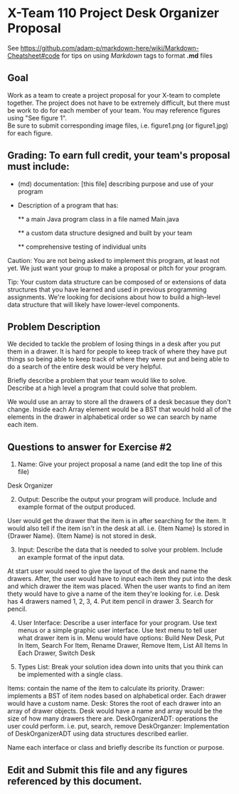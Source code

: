 # X-Team 110 Project Desk Organizer Proposal

See https://github.com/adam-p/markdown-here/wiki/Markdown-Cheatsheet#code for tips on using *Markdown* tags to format __.md__ files

## Goal

Work as a team to create a project proposal for your X-team to complete together.
The project does not have to be extremely difficult,
but there must be work to do for each member of your team.
You may reference figures using "See figure 1".  
Be sure to submit corresponding image files, i.e. figure1.png (or figure1.jpg) for each figure.

## Grading: To earn full credit, your team's proposal must include:

* (md) documentation: [this file] describing purpose and use of your program

* Description of a program that has:

  ** a main Java program class in a file named Main.java
  
  ** a custom data structure designed and built by your team
  
  ** comprehensive testing of individual units
  
 Caution: You are not being asked to implement this program, at least not yet. 
 We just want your group to make a proposal or pitch for your program.
 
 Tip: Your custom data structure can be composed of or extensions of data structures that you have learned and used in previous programming assignments.  We're looking for decisions about how to build a high-level data structure that will likely have lower-level components.

## Problem Description
We decided to tackle the problem of losing things in a desk after you put them in a drawer. It is hard for people to keep track of where they have put things so being able to keep track of where they were put and being able to do a search of the entire desk would be very helpful.

Briefly describe a problem that your team would like to solve.  
Describe at a high level a program that could solve that problem.

We would use an array to store all the drawers of a desk becasue they don't change. Inside each Array element would be a BST that would hold all of the elements in the drawer in alphabetical order so we can search by name each item.

## Questions to answer for Exercise #2

1. Name: Give your project proposal a name (and edit the top line of this file)

Desk Organizer

2. Output: Describe the output your program will produce.  Include and example format of the output produced.

User would get the drawer that the item is in after searching for the item. It would also tell if the item isn't in the desk at all. i.e. {Item Name} Is stored in {Drawer Name}. 
             {Item Name} is not stored in desk.

3. Input: Describe the data that is needed to solve your problem. Include an example format of the input data.

At start user would need to give the layout of the desk and name the drawers. After, the user would have to input each item they put into the desk and which drawer the item was placed. When the user wants to find an item thety would have to give a name of the item they're looking for.
i.e. Desk has 4 drawers named 1, 2, 3, 4.
     Put item pencil in drawer 3.
     Search for pencil.

4. User Interface: Describe a user interface for your program.  Use text menus or a simple graphic user interface.
Use text menu to tell user what drawer item is in. Menu would have options: Build New Desk, Put In Item, Search For Item, Rename Drawer, Remove Item, List All Items In Each Drawer, Switch Desk


5. Types List: Break your solution idea down into units that you think can be implemented with a single class.

Items: contain the name of the item to calculate its priority.
Drawer: implements a BST of item nodes based on alphabetical order. Each drawer would have a custom name. 
Desk: Stores the root of each drawer into an array of drawer objects. Desk would have a name and array would be the size of how many drawers there are.
DeskOrganizerADT: operations the user could perform. i.e. put, search, remove 
DeskOrganzer: Implementation of DeskOrganizerADT using data structures described earlier.

Name each interface or class and briefly describe its function or purpose.


## Edit and Submit this file and any figures referenced by this document.

